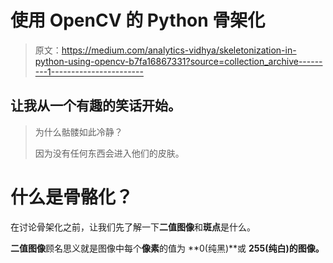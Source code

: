 # 使用 OpenCV 的 Python 骨架化

> 原文：<https://medium.com/analytics-vidhya/skeletonization-in-python-using-opencv-b7fa16867331?source=collection_archive---------1----------------------->

## 让我从一个有趣的笑话开始。

> 为什么骷髅如此冷静？
> 
> 因为没有任何东西会进入他们的皮肤。

# **什么是骨骼化？**

在讨论骨架化之前，让我们先了解一下**二值图像**和**斑点**是什么。

**二值图像**顾名思义就是图像中每个**像素**的值为 **0(纯黑)**或 **255(纯白)的图像。**
